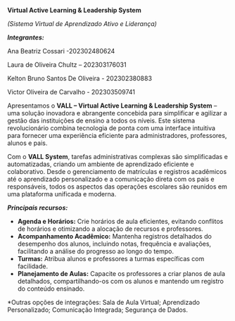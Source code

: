 
**Virtual Active Learning & Leadership System**

*(Sistema Virtual de Aprendizado Ativo e Liderança)*

_**Integrantes:**_

Ana Beatriz Cossari -202302480624

Laura de Oliveira Chultz – 202303176031

Kelton Bruno Santos  De Oliveira - 202302380883

Victor Oliveira de Carvalho - 202303509741

Apresentamos o **VALL – Virtual Active Learning & Leadership System** – uma solução inovadora e abrangente concebida para simplificar e agilizar a gestão das instituições de ensino a todos os níveis. Este sistema revolucionário combina tecnologia de ponta com uma interface intuitiva para fornecer uma experiência eficiente para administradores, professores, alunos e pais.

Com o **VALL System**, tarefas administrativas complexas são simplificadas e automatizadas, criando um ambiente de aprendizado eficiente e colaborativo. Desde o gerenciamento de matrículas e registros acadêmicos até o aprendizado personalizado e a comunicação direta com os pais e responsáveis, todos os aspectos das operações escolares são reunidos em uma plataforma unificada e moderna.

***Principais recursos:***

- **Agenda e Horários:** Crie horários de aula eficientes, evitando conflitos de horários e otimizando a alocação de recursos e professores.
- **Acompanhamento Acadêmico:** Mantenha registros detalhados do desempenho dos alunos, incluindo notas, frequência e avaliações, facilitando a análise do progresso ao longo do tempo.
- **Turmas:** Atribua alunos e professores a turmas específicas com facilidade.
- **Planejamento de Aulas:** Capacite os professores a criar planos de aula detalhados, compartilhando-os com os alunos e mantendo um registro do conteúdo ensinado.

*Outras opções de integrações: Sala de Aula Virtual; Aprendizado Personalizado; Comunicação Integrada; Segurança de Dados.
